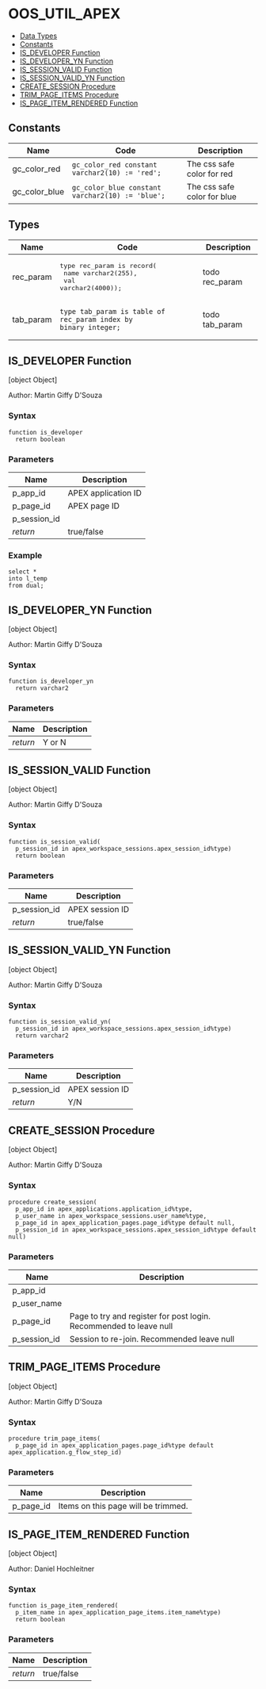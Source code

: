 # OOS_UTIL_APEX

- [Data Types](#dataTypes)
- [Constants](#constants)
- [IS_DEVELOPER Function](#is_developer)
- [IS_DEVELOPER_YN Function](#is_developer_yn)
- [IS_SESSION_VALID Function](#is_session_valid)
- [IS_SESSION_VALID_YN Function](#is_session_valid_yn)
- [CREATE_SESSION Procedure](#create_session)
- [TRIM_PAGE_ITEMS Procedure](#trim_page_items)
- [IS_PAGE_ITEM_RENDERED Function](#is_page_item_rendered)



## <a name="constants"></a>Constants

Name | Code | Description
--- | --- | ---
gc_color_red | `gc_color_red constant varchar2(10) := 'red';` | The css safe color for red
gc_color_blue | `gc_color_blue constant varchar2(10) := 'blue';` | The css safe color for blue


## <a name="types"></a>Types

Name | Code | Description
--- | --- | ---
rec_param | <pre>type rec_param is record(<br>  name varchar2(255),<br>  val varchar2(4000));</pre> | todo rec_param
tab_param | <pre><code>type tab_param is table of rec_param index by binary_integer;</code></pre> | todo tab_param


## <a name="is_developer"></a>IS_DEVELOPER Function


<p>
[object Object]
</p>
Author: Martin Giffy D&#x27;Souza

### Syntax
```plsql
function is_developer
  return boolean
```

 


### Parameters
Name | Description
--- | ---
p_app_id | APEX application ID
p_page_id | APEX page ID
p_session_id | 
*return* | true/false
 
 


### Example
```plsql
select *
into l_temp
from dual;
```




## <a name="is_developer_yn"></a>IS_DEVELOPER_YN Function


<p>
[object Object]
</p>
Author: Martin Giffy D&#x27;Souza

### Syntax
```plsql
function is_developer_yn
  return varchar2
```

 


### Parameters
Name | Description
--- | ---
*return* | Y or N
 
 






## <a name="is_session_valid"></a>IS_SESSION_VALID Function


<p>
[object Object]
</p>
Author: Martin Giffy D&#x27;Souza

### Syntax
```plsql
function is_session_valid(
  p_session_id in apex_workspace_sessions.apex_session_id%type)
  return boolean
```

 


### Parameters
Name | Description
--- | ---
p_session_id | APEX session ID
*return* | true/false
 
 






## <a name="is_session_valid_yn"></a>IS_SESSION_VALID_YN Function


<p>
[object Object]
</p>
Author: Martin Giffy D&#x27;Souza

### Syntax
```plsql
function is_session_valid_yn(
  p_session_id in apex_workspace_sessions.apex_session_id%type)
  return varchar2
```

 


### Parameters
Name | Description
--- | ---
p_session_id | APEX session ID
*return* | Y/N
 
 






## <a name="create_session"></a>CREATE_SESSION Procedure


<p>
[object Object]
</p>
Author: Martin Giffy D&#x27;Souza

### Syntax
```plsql
procedure create_session(
  p_app_id in apex_applications.application_id%type,
  p_user_name in apex_workspace_sessions.user_name%type,
  p_page_id in apex_application_pages.page_id%type default null,
  p_session_id in apex_workspace_sessions.apex_session_id%type default null)
```

 


### Parameters
Name | Description
--- | ---
p_app_id | 
p_user_name | 
p_page_id | Page to try and register for post login. Recommended to leave null
p_session_id | Session to re-join. Recommended leave null
 
 






## <a name="trim_page_items"></a>TRIM_PAGE_ITEMS Procedure


<p>
[object Object]
</p>
Author: Martin Giffy D&#x27;Souza

### Syntax
```plsql
procedure trim_page_items(
  p_page_id in apex_application_pages.page_id%type default apex_application.g_flow_step_id)
```

 


### Parameters
Name | Description
--- | ---
p_page_id | Items on this page will be trimmed.
 
 






## <a name="is_page_item_rendered"></a>IS_PAGE_ITEM_RENDERED Function


<p>
[object Object]
</p>
Author: Daniel Hochleitner

### Syntax
```plsql
function is_page_item_rendered(
  p_item_name in apex_application_page_items.item_name%type)
  return boolean
```

 


### Parameters
Name | Description
--- | ---
*return* | true/false
 
 






 
